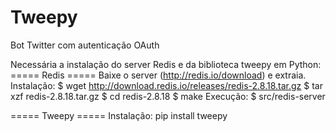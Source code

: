 Tweepy
======

Bot Twitter com autenticação OAuth

Necessária a instalação do server Redis e da biblioteca tweepy em Python:
  ===== Redis =====
    Baixe o server (http://redis.io/download) e extraia.
    Instalação:
      $ wget http://download.redis.io/releases/redis-2.8.18.tar.gz
      $ tar xzf redis-2.8.18.tar.gz
      $ cd redis-2.8.18
      $ make
    Execução:
      $ src/redis-server
    
  ===== Tweepy =====
    Instalação:
      pip install tweepy
